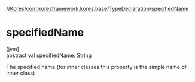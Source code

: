//[Kores](../../../index.md)/[com.koresframework.kores.base](../index.md)/[TypeDeclaration](index.md)/[specifiedName](specified-name.md)

# specifiedName

[jvm]\
abstract val [specifiedName](specified-name.md): [String](https://kotlinlang.org/api/latest/jvm/stdlib/kotlin/-string/index.html)

The specified name (for inner classes this property is the simple name of inner class)
